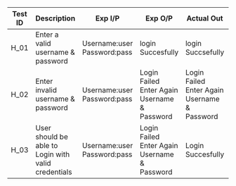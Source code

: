 | Test ID | Description | Exp I/P | Exp O/P | Actual Out | Type Of Test |
|--------| ------------ |--------|----------|-----------|---------------|
| H_01    | Enter a valid username & password |Username:user Password:pass |login Succesfully|login Succsefully|Requirement Based|
|H_02         | Enter invalid username & password        |Username:user Password:pass            | Login Failed Enter Again Username & Password             |Login Failed Enter Again Username & Password|Requirement Based|
|H_03|User should be able to Login with valid credentials|Username:user Password:pass |Login Failed Enter Again Username & Password|Login Succesfully|Scenario Based|
